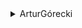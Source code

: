 <details>
<summary>ArturGórecki</summary>

- [Pixabay](https://pixabay.com/users/arturg%C3%B3recki-2233926/)

    <details>
    <summary>Wallpapers</summary>

    <a href="https://pixabay.com/photos/twilight-replacement-lamp-lantern-2291361/">
      <img src="./authors/ArturGórecki/morning-lantern-(custom).jpg" title="twilight-replacement-lamp-lantern" width=600/>
    </a>

    </details>
</details>
